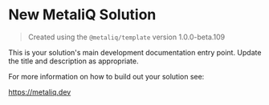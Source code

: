 # New MetaliQ Solution

> Created using the `@metaliq/template` version 1.0.0-beta.109

This is your solution's main development documentation entry point. Update the title and description as appropriate.

For more information on how to build out your solution see:

https://metaliq.dev
